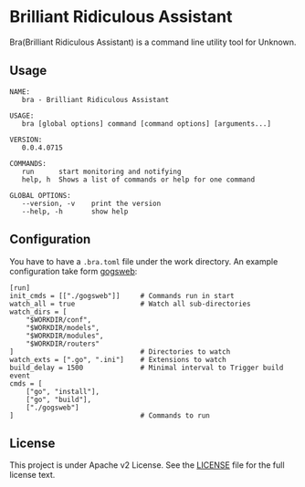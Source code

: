 Brilliant Ridiculous Assistant
==============================

Bra(Brilliant Ridiculous Assistant) is a command line utility tool for Unknown.

## Usage

```
NAME:
   bra - Brilliant Ridiculous Assistant

USAGE:
   bra [global options] command [command options] [arguments...]

VERSION:
   0.0.4.0715

COMMANDS:
   run		start monitoring and notifying
   help, h	Shows a list of commands or help for one command

GLOBAL OPTIONS:
   --version, -v	print the version
   --help, -h		show help
```

## Configuration

You have to have a `.bra.toml` file under the work directory. An example configuration take form [gogsweb](https://github.com/gogits/gogsweb):

```
[run]
init_cmds = [["./gogsweb"]]		# Commands run in start
watch_all = true				# Watch all sub-directories
watch_dirs = [
	"$WORKDIR/conf",
	"$WORKDIR/models",
	"$WORKDIR/modules",
	"$WORKDIR/routers"
]								# Directories to watch
watch_exts = [".go", ".ini"]	# Extensions to watch
build_delay = 1500				# Minimal interval to Trigger build event
cmds = [
	["go", "install"],
	["go", "build"],
	["./gogsweb"]
]								# Commands to run
```

## License

This project is under Apache v2 License. See the [LICENSE](LICENSE) file for the full license text.